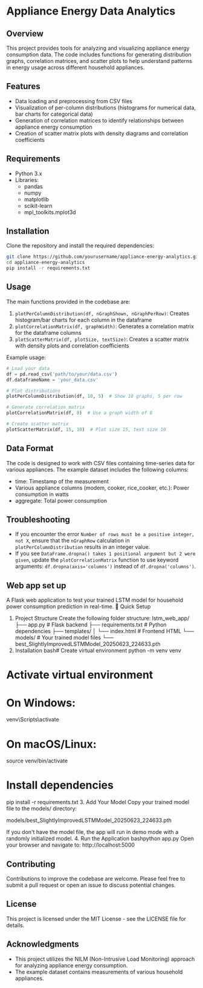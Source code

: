 # Appliance Energy Data Analytics

## Overview

This project provides tools for analyzing and visualizing appliance energy consumption data. The code includes functions for generating distribution graphs, correlation matrices, and scatter plots to help understand patterns in energy usage across different household appliances.

## Features

- Data loading and preprocessing from CSV files
- Visualization of per-column distributions (histograms for numerical data, bar charts for categorical data)
- Generation of correlation matrices to identify relationships between appliance energy consumption
- Creation of scatter matrix plots with density diagrams and correlation coefficients

## Requirements

- Python 3.x
- Libraries:
  - pandas
  - numpy
  - matplotlib
  - scikit-learn
  - mpl_toolkits.mplot3d

## Installation

Clone the repository and install the required dependencies:

```bash
git clone https://github.com/yourusername/appliance-energy-analytics.git
cd appliance-energy-analytics
pip install -r requirements.txt
```

## Usage

The main functions provided in the codebase are:

1. `plotPerColumnDistribution(df, nGraphShown, nGraphPerRow)`: Creates histogram/bar charts for each column in the dataframe
2. `plotCorrelationMatrix(df, graphWidth)`: Generates a correlation matrix for the dataframe columns
3. `plotScatterMatrix(df, plotSize, textSize)`: Creates a scatter matrix with density plots and correlation coefficients

Example usage:

```python
# Load your data
df = pd.read_csv('path/to/your/data.csv')
df.dataframeName = 'your_data.csv'

# Plot distributions
plotPerColumnDistribution(df, 10, 5)  # Show 10 graphs, 5 per row

# Generate correlation matrix
plotCorrelationMatrix(df, 8)  # Use a graph width of 8

# Create scatter matrix
plotScatterMatrix(df, 15, 10)  # Plot size 15, text size 10
```

## Data Format

The code is designed to work with CSV files containing time-series data for various appliances. The example dataset includes the following columns:

- time: Timestamp of the measurement
- Various appliance columns (modem, cooker, rice_cooker, etc.): Power consumption in watts
- aggregate: Total power consumption

## Troubleshooting

- If you encounter the error `Number of rows must be a positive integer, not X`, ensure that the `nGraphRow` calculation in `plotPerColumnDistribution` results in an integer value.
- If you see `DataFrame.dropna() takes 1 positional argument but 2 were given`, update the `plotCorrelationMatrix` function to use keyword arguments: `df.dropna(axis='columns')` instead of `df.dropna('columns')`.

## Web app set up

A Flask web application to test your trained LSTM model for household power consumption prediction in real-time.
🚀 Quick Setup

1. Project Structure
   Create the following folder structure:
   lstm_web_app/
   ├── app.py # Flask backend
   ├── requirements.txt # Python dependencies
   ├── templates/
   │ └── index.html # Frontend HTML
   └── models/ # Your trained model files
   └── best_SlightlyImprovedLSTMModel_20250623_224633.pth
2. Installation
   bash# Create virtual environment
   python -m venv venv

# Activate virtual environment

# On Windows:

venv\Scripts\activate

# On macOS/Linux:

source venv/bin/activate

# Install dependencies

pip install -r requirements.txt 3. Add Your Model
Copy your trained model file to the models/ directory:

models/best_SlightlyImprovedLSTMModel_20250623_224633.pth

If you don't have the model file, the app will run in demo mode with a randomly initialized model. 4. Run the Application
bashpython app.py
Open your browser and navigate to: http://localhost:5000

## Contributing

Contributions to improve the codebase are welcome. Please feel free to submit a pull request or open an issue to discuss potential changes.

## License

This project is licensed under the MIT License - see the LICENSE file for details.

## Acknowledgments

- This project utilizes the NILM (Non-Intrusive Load Monitoring) approach for analyzing appliance energy consumption.
- The example dataset contains measurements of various household appliances.
